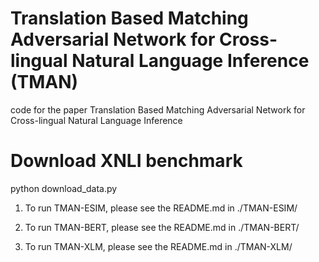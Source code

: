 # Translation Based Matching Adversarial Network for Cross-lingual Natural Language Inference (TMAN)

code for the paper Translation Based Matching Adversarial Network for Cross-lingual Natural Language Inference

# Download XNLI benchmark
python download_data.py

1. To run TMAN-ESIM, please see the README.md in ./TMAN-ESIM/

2. To run TMAN-BERT, please see the README.md in ./TMAN-BERT/

2. To run TMAN-XLM, please see the README.md in ./TMAN-XLM/
